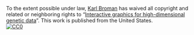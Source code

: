 To the extent possible under law,
[Karl Broman](http://kbroman.org)
has waived all copyright and related or neighboring rights to
&ldquo;[Interactive graphics for high-dimensional genetic data](http://github.com/kbroman/Talk_WEHI2015)&rdquo;.
This work is published from the United States.
<br/>
[![CC0](http://i.creativecommons.org/p/zero/1.0/88x31.png)](http://creativecommons.org/publicdomain/zero/1.0/)
